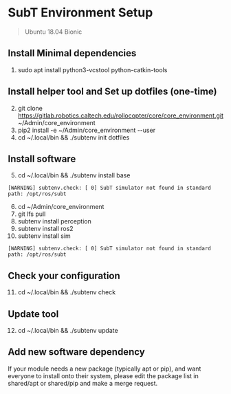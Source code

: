 # SubT Environment Setup
> Ubuntu 18.04 Bionic
## Install Minimal dependencies
1. sudo apt install python3-vcstool python-catkin-tools

## Install helper tool and Set up dotfiles (one-time)
2. git clone https://gitlab.robotics.caltech.edu/rollocopter/core/core_environment.git ~/Admin/core_environment
3. pip2 install -e ~/Admin/core_environment --user
4. cd ~/.local/bin && ./subtenv init dotfiles

## Install software
5. cd ~/.local/bin && ./subtenv install base
```
[WARNING] subtenv.check: [ 0] SubT simulator not found in standard path: /opt/ros/subt
```
6. cd ~/Admin/core_environment
7. git lfs pull
8. subtenv install perception
9. subtenv install ros2
10. subtenv install sim
```
[WARNING] subtenv.check: [ 0] SubT simulator not found in standard path: /opt/ros/subt
```

## Check your configuration
11. cd ~/.local/bin && ./subtenv check

## Update tool
12. cd ~/.local/bin && ./subtenv update

## Add new software dependency
If your module needs a new package (typically apt or pip), and want everyone to install onto their system, please edit the package list in shared/apt or shared/pip and make a merge request.
